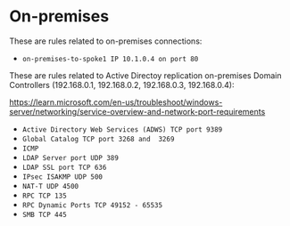 # On-premises

These are rules related to on-premises connections:

- `on-premises-to-spoke1 IP 10.1.0.4 on port 80`

These are rules related to Active Directoy replication on-premises Domain Controllers (192.168.0.1, 192.168.0.2, 192.168.0.3, 192.168.0.4):

<https://learn.microsoft.com/en-us/troubleshoot/windows-server/networking/service-overview-and-network-port-requirements>

- `Active Directory Web Services (ADWS) TCP port 9389`
- `Global Catalog TCP port 3268 and  3269`
- `ICMP`
- `LDAP Server port UDP 389`
- `LDAP SSL port TCP 636`
- `IPsec ISAKMP UDP 500`
- `NAT-T UDP 4500`
- `RPC TCP 135`
- `RPC Dynamic Ports TCP 49152 - 65535`
- `SMB TCP 445`
